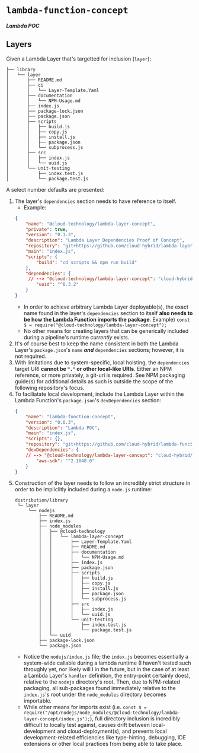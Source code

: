 # `lambda-function-concept` #

***Lambda POC***

## Layers ##

Given a Lambda Layer that's targetted for inclusion (`layer`):

```
├── library
│   └── layer
│       ├── README.md
│       ├── ci
│       │   └── Layer-Template.Yaml
│       ├── documentation
│       │   └── NPM-Usage.md
│       ├── index.js
│       ├── package-lock.json
│       ├── package.json
│       ├── scripts
│       │   ├── build.js
│       │   ├── copy.js
│       │   ├── install.js
│       │   ├── package.json
│       │   └── subprocess.js
│       ├── src
│       │   ├── index.js
│       │   └── uuid.js
│       └── unit-testing
│           ├── index.test.js
│           └── package.test.js
```

A select number defaults are presented:

1. The layer's `dependencies` section needs to have reference to itself.
    - Example:
    ```json
    {
        "name": "@cloud-technology/lambda-layer-concept",
        "private": true,
        "version": "0.1.3",
        "description": "Lambda Layer Dependencies Proof of Concept",
        "repository": "git+https://github.com/cloud-hybrid/lambda-layer-concept.git",
        "main": "index.js",
        "scripts": {
            "build": "cd scripts && npm run build"
        },
        "dependencies": {
         // --> "@cloud-technology/lambda-layer-concept": "cloud-hybrid/lambda-layer-concept#Development",
            "uuid": "^8.3.2"
        }
    }
    ```
    - In order to achieve arbitrary Lambda Layer deployable(s), the exact name found in the layer's `dependencies` section to itself
    **also needs to be how the Lambda Function imports the package**. Example) `const $ = require("@cloud-technology/lambda-layer-concept");`
    - No other means for creating layers that can be generically included during a pipeline's runtime *currently* exists.
1. It's of course best to keep the name consistent in both the Lambda Layer's `package.json`'s `name` ***and*** `dependencies` sections; however,
   it is not required.
1. With limitations due to system-specific, local hoisting, the `dependencies` target URI **cannot be `"."` or other local-like URIs**. Either an
   NPM reference, or more privately, a git-uri is required. See NPM packaging guide(s) for additional details as such is outside the scope of the
   following repository's focus.
1. To faciliatate local development, include the Lambda Layer within the Lambda Function's `package.json`'s `devDependencies` section:
    ```json
    {
        "name": "lambda-function-concept",
        "version": "0.0.3",
        "description": "Lambda POC",
        "main": "index.js",
        "scripts": {},
        "repository": "git+https://github.com/cloud-hybrid/lambda-function-concept.git",
        "devDependencies": {
        // --> "@cloud-technology/lambda-layer-concept": "cloud-hybrid/lambda-layer-concept#Development",
            "aws-sdk": "^2.1048.0"
        }
    }
    ```
1. Construction of the layer needs to follow an incredibly strict structure in order to be impliclitly included during a `node.js` runtime:
   ```
   distribution/library
    └─ layer
        └── nodejs
            ├── README.md
            ├── index.js
            ├── node_modules
            │   ├── @cloud-technology
            │   │   └── lambda-layer-concept
            │   │       ├── Layer-Template.Yaml
            │   │       ├── README.md
            │   │       ├── documentation
            │   │       │   └── NPM-Usage.md
            │   │       ├── index.js
            │   │       ├── package.json
            │   │       ├── scripts
            │   │       │   ├── build.js
            │   │       │   ├── copy.js
            │   │       │   ├── install.js
            │   │       │   ├── package.json
            │   │       │   └── subprocess.js
            │   │       ├── src
            │   │       │   ├── index.js
            │   │       │   └── uuid.js
            │   │       └── unit-testing
            │   │           ├── index.test.js
            │   │           └── package.test.js
            │   └── uuid
            ├── package-lock.json
            └── package.json
   ```
   - Notice the `nodejs/index.js` file; the `index.js` becomes essentially a system-wide callable during a lambda runtime (I haven't tested such throughly yet, nor likely will I in the future, but in the case of at least a Lambda Layer's `handler` definition, the entry-point certainly does), relative to the `nodejs` directory's root. Then, due to NPM-related packaging, all sub-packages found immediately relative to the `index.js`'s root under the `node_modules` directory becomes importable.
    - While other means for imports exist (i.e. `const $ = require("/opt/nodejs/node_modules/@cloud-technology/lambda-layer-concept/index.js");`), full
    directory inclusion is incredibly difficult to locally test against, causes drift between local-development and cloud-deployment(s), and prevents
    local development-related efficiencies like type-hinting, debugging, IDE extensions or other local practices from being able to take place.

